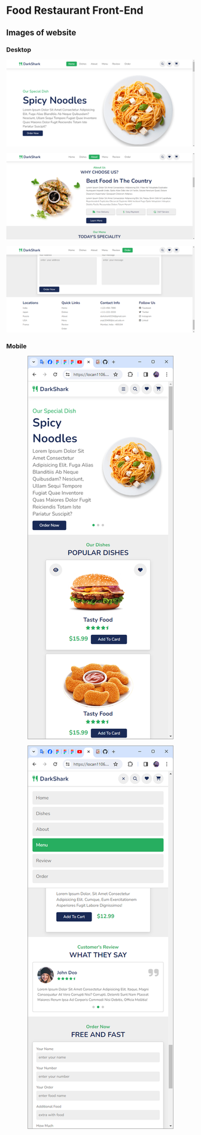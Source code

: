 # Food Restaurant Front-End

## Images of website

### Desktop

![image](/screenshoots/screenshoot1.png)

![image](/screenshoots/screenshoot2.png)

![image](/screenshoots/screenshoot3.png)

### Mobile

<p align="center">
  <img src="/screenshoots/Screenshoot4.png" />
</p>

<p align="center">
  <img src="/screenshoots/Screenshoot5.png" />
</p>
